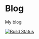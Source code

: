 # Blog
My blog  

[![Build Status](https://github.com/romdegtyarev/blog/actions/workflows/static.yml/badge.svg)](https://github.com/romdegtyarev/blog/actions)  


